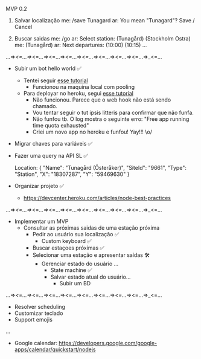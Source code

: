 

MVP 0.2

1. Salvar localização
me: /save Tunagard
ar: You mean "Tunagard"? Save / Cancel

2. Buscar saidas
me: /go
ar: Select station: (Tunagård) (Stockholm Ostra)
me: (Tunagård)
ar: Next departures: (10:00) (10:15) ... 

...=>_<=...=>_<=_...=>_<=...=>_<=_...=>_<=...=>_<=...=>_<=...=>_<=...=>_<=...

* Subir um bot hello world ✅
    * Tentei seguir [esse tutorial](http://mvalipour.github.io/node.js/2015/11/10/build-telegram-bot-nodejs-heroku/)
        - Funcionou na maquina local com pooling
    * Para deployar no heroku, segui [esse tutorial](http://mvalipour.github.io/node.js/2015/12/06/telegram-bot-webhook-existing-express/)
        - Não funcionou. Parece que o web hook não está sendo chamado.
        - Vou tentar seguir o tut ipsis litteris para confirmar que não funfa.
        - Não funfou tb. O log mostra o seguinte erro: "Free app running time quota exhausted"
        - Criei um novo app no heroku e funfou! Yay!!! \o/

* Migrar chaves para variáveis ✅

* Fazer uma query na API SL ✅

    Location: {
          "Name": "Tunagård (Österåker)",
          "SiteId": "9661",
          "Type": "Station",
          "X": "18307287",
          "Y": "59469630" }

* Organizar projeto ✅
    - https://devcenter.heroku.com/articles/node-best-practices

...=>_<=...=>_<=_...=>_<=...=>_<=_...=>_<=...=>_<=...=>_<=...=>_<=...=>_<=...

* Implementar um MVP
  - Consultar as próximas saidas de uma estação próxima
    + Pedir ao usuário sua localização ✅
      * Custom keyboard  ✅
    + Buscar estaçoes próximas  ✅
    + Selecionar uma estação e apresentar saídas 🛠
      * Gerenciar estado do usuário ...
        - State machine  ✅
        - Salvar estado atual do usuário...
          + Subir um BD

...=>_<=...=>_<=_...=>_<=...=>_<=_...=>_<=...=>_<=...=>_<=...=>_<=...=>_<=...


* Resolver scheduling
* Customizar teclado
* Support emojis

...

* Google calendar: https://developers.google.com/google-apps/calendar/quickstart/nodejs
